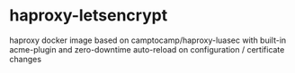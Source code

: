 # haproxy-letsencrypt
haproxy docker image based on camptocamp/haproxy-luasec with built-in acme-plugin and zero-downtime auto-reload on configuration / certificate changes
